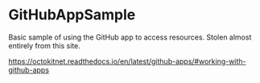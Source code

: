 # GitHubAppSample

Basic sample of using the GitHub app to access resources. Stolen almost entirely
from this site.

https://octokitnet.readthedocs.io/en/latest/github-apps/#working-with-github-apps